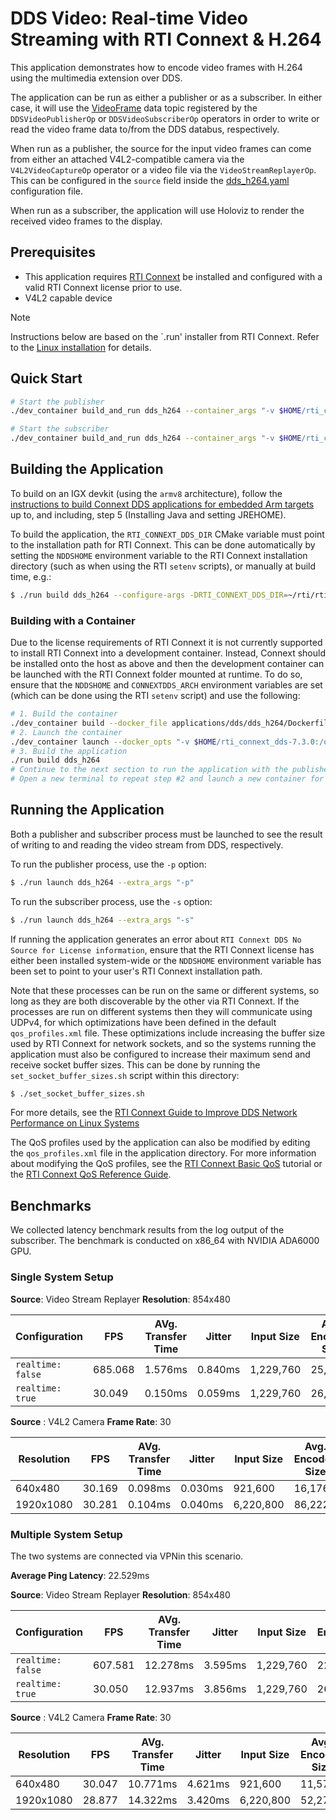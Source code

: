 # DDS Video: Real-time Video Streaming with RTI Connext & H.264

This application demonstrates how to encode video frames with H.264 using the multimedia 
extension over DDS.

The application can be run as either a publisher or as a subscriber. In either case,
it will use the [VideoFrame](../../../operators/dds/video/VideoFrame.idl) data topic
registered by the `DDSVideoPublisherOp` or `DDSVideoSubscriberOp` operators in order
to write or read the video frame data to/from the DDS databus, respectively.

When run as a publisher, the source for the input video frames can come from either an
attached V4L2-compatible camera via the `V4L2VideoCaptureOp` operator or a video file via the
`VideoStreamReplayerOp`. This can be configured in the `source` field inside the 
[dds_h264.yaml](./dds_h264.yaml) configuration file.

When run as a subscriber, the application will use Holoviz to render the received
video frames to the display. 

## Prerequisites

- This application requires [RTI Connext](https://content.rti.com/l/983311/2024-04-30/pz1wms)
be installed and configured with a valid RTI Connext license prior to use. 
- V4L2 capable device

> [!NOTE]
> Instructions below are based on the `.run' installer from RTI Connext. Refer to the
> [Linux installation](https://community.rti.com/static/documentation/developers/get-started/full-install.html)
> for details.


## Quick Start

```bash
# Start the publisher
./dev_container build_and_run dds_h264 --container_args "-v $HOME/rti_connext_dds-7.3.0:/opt/rti.com/rti_connext_dds-7.3.0/" --run_args "-p"

# Start the subscriber
./dev_container build_and_run dds_h264 --container_args "-v $HOME/rti_connext_dds-7.3.0:/opt/rti.com/rti_connext_dds-7.3.0/" --run_args "-s"
```


## Building the Application

To build on an IGX devkit (using the `armv8` architecture), follow the
[instructions to build Connext DDS applications for embedded Arm targets](https://community.rti.com/kb/how-do-i-create-connext-dds-application-rti-code-generator-and-build-it-my-embedded-target-arm)
up to, and including, step 5 (Installing Java and setting JREHOME).

To build the application, the `RTI_CONNEXT_DDS_DIR` CMake variable must point to
the installation path for RTI Connext. This can be done automatically by setting
the `NDDSHOME` environment variable to the RTI Connext installation directory
(such as when using the RTI `setenv` scripts), or manually at build time, e.g.:

```sh
$ ./run build dds_h264 --configure-args -DRTI_CONNEXT_DDS_DIR=~/rti/rti_connext_dds-7.3.0
```

### Building with a Container

Due to the license requirements of RTI Connext it is not currently supported to
install RTI Connext into a development container. Instead, Connext should be
installed onto the host as above and then the development container can be
launched with the RTI Connext folder mounted at runtime. To do so, ensure that
the `NDDSHOME` and `CONNEXTDDS_ARCH` environment variables are set (which can be
done using the RTI `setenv` script) and use the following:

```sh
# 1. Build the container
./dev_container build --docker_file applications/dds/dds_h264/Dockerfile
# 2. Launch the container
./dev_container launch --docker_opts "-v $HOME/rti_connext_dds-7.3.0:/opt/rti.com/rti_connext_dds-7.3.0/"
# 3. Build the application
./run build dds_h264
# Continue to the next section to run the application with the publisher. 
# Open a new terminal to repeat step #2 and launch a new container for the subscriber.
```



## Running the Application

Both a publisher and subscriber process must be launched to see the result of
writing to and reading the video stream from DDS, respectively.

To run the publisher process, use the `-p` option:

```sh
$ ./run launch dds_h264 --extra_args "-p"
```

To run the subscriber process, use the `-s` option:

```sh
$ ./run launch dds_h264 --extra_args "-s"
```

If running the application generates an error about `RTI Connext DDS No Source
for License information`, ensure that the RTI Connext license has either been
installed system-wide or the `NDDSHOME` environment variable has been set to
point to your user's RTI Connext installation path.

Note that these processes can be run on the same or different systems, so long as they
are both discoverable by the other via RTI Connext. If the processes are run on
different systems then they will communicate using UDPv4, for which optimizations have
been defined in the default `qos_profiles.xml` file. These optimizations include
increasing the buffer size used by RTI Connext for network sockets, and so the systems
running the application must also be configured to increase their maximum send and
receive socket buffer sizes. This can be done by running the `set_socket_buffer_sizes.sh`
script within this directory:

```sh
$ ./set_socket_buffer_sizes.sh
```

For more details, see the [RTI Connext Guide to Improve DDS Network Performance on Linux Systems](https://community.rti.com/howto/improve-rti-connext-dds-network-performance-linux-systems)

The QoS profiles used by the application can also be modified by editing the
`qos_profiles.xml` file in the application directory. For more information about modifying
the QoS profiles, see the [RTI Connext Basic QoS](https://community.rti.com/static/documentation/connext-dds/7.3.0/doc/manuals/connext_dds_professional/getting_started_guide/cpp11/intro_qos.html)
tutorial or the [RTI Connext QoS Reference Guide](https://community.rti.com/static/documentation/connext-dds/7.3.0/doc/manuals/connext_dds_professional/qos_reference/index.htm).

## Benchmarks

We collected latency benchmark results from the log output of the subscriber. The benchmark is conducted on x86_64 with NVIDIA ADA6000 GPU.

### Single System Setup

**Source**: Video Stream Replayer
**Resolution**: 854x480

| Configuration     | FPS     | AVg. Transfer Time | Jitter  | Input Size | Avg. Encoded Size |
|-------------------|---------|--------------------|---------|------------|-------------------|
| `realtime: false` | 685.068 | 1.576ms            | 0.840ms | 1,229,760  | 25,053            |
| `realtime: true`  | 30.049  | 0.150ms            | 0.059ms | 1,229,760  | 26,800            |

**Source**    : V4L2 Camera
**Frame Rate**: 30

| Resolution | FPS    | AVg. Transfer Time | Jitter  | Input Size | Avg. Encoded Size |
|------------|--------|--------------------|---------|------------|-------------------|
| 640x480    | 30.169 | 0.098ms            | 0.030ms | 921,600    | 16,176            |
| 1920x1080  | 30.281 | 0.104ms            | 0.040ms | 6,220,800  | 86,222            |

### Multiple System Setup

The two systems are connected via VPNin this scenario.

**Average Ping Latency**: 22.529ms


**Source**: Video Stream Replayer
**Resolution**: 854x480

| Configuration     | FPS     | AVg. Transfer Time | Jitter  | Input Size | Avg. Encoded Size |
|-------------------|---------|--------------------|---------|------------|-------------------|
| `realtime: false` | 607.581 | 12.278ms           | 3.595ms | 1,229,760  | 22,679            |
| `realtime: true`  | 30.050  | 12.937ms           | 3.856ms | 1,229,760  | 26,741            |


**Source**    : V4L2 Camera
**Frame Rate**: 30

| Resolution | FPS    | AVg. Transfer Time | Jitter  | Input Size | Avg. Encoded Size |
|------------|--------|--------------------|---------|------------|-------------------|
| 640x480    | 30.047 | 10.771ms           | 4.621ms | 921,600    | 11,571            |
| 1920x1080  | 28.877 | 14.322ms           | 3.420ms | 6,220,800  | 52,273            |
